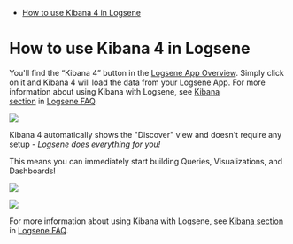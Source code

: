   - [How to use Kibana 4 in
    Logsene](#LogseneandKibana4-HowtouseKibana4inLogsene)

# How to use Kibana 4 in Logsene

You'll find the “Kibana 4” button in the [Logsene App
Overview](https://apps.sematext.com/users-web/services.do#logsene).
Simply click on it and Kibana 4 will load the data from your Logsene
App. For more information about using Kibana with Logsene, see [Kibana
section](https://sematext.atlassian.net/wiki/display/PUBLOGSENE/Logsene+FAQ#LogseneFAQ-Kibana) in [Logsene
FAQ](Logsene-FAQ_6520901.html).

![](https://sematext.files.wordpress.com/2015/06/kibana4-ls-overview.png)

Kibana 4 automatically shows the "Discover" view and doesn't require any
setup - *Logsene does everything for you\!*

This means you can immediately start building Queries, Visualizations,
and
Dashboards\!

![](https://sematext.files.wordpress.com/2015/06/kibana4-discover.png)

![](https://sematext.files.wordpress.com/2015/06/kibana4-apache-logs-dashboard.png?w=800)

For more information about using Kibana with Logsene, see [Kibana
section](https://sematext.atlassian.net/wiki/display/PUBLOGSENE/Logsene+FAQ#LogseneFAQ-Kibana)
in [Logsene FAQ](Logsene-FAQ_6520901.html).
